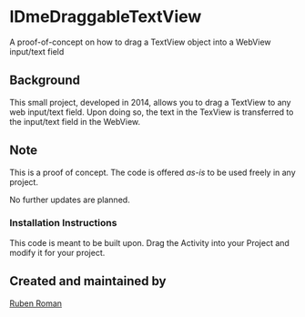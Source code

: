 # IDmeDraggableTextView
A proof-of-concept on how to drag a TextView object into a WebView input/text field

## Background
This small project, developed in 2014, allows you to drag a TextView to any web input/text field. Upon doing so, the text in the TexView is transferred to the input/text field in the WebView.


## Note
This is a proof of concept. The code is offered *as-is* to be used freely in any project. 

No further updates are planned.

### Installation Instructions

This code is meant to be built upon. Drag the Activity into your Project and modify it for your project.


## Created and maintained by
[Ruben Roman](https://github.com/rubsnick)